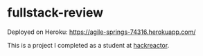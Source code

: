 # fullstack-review
Deployed on Heroku: https://agile-springs-74316.herokuapp.com/

This is a project I completed as a student at [hackreactor](http://hackreactor.com).
